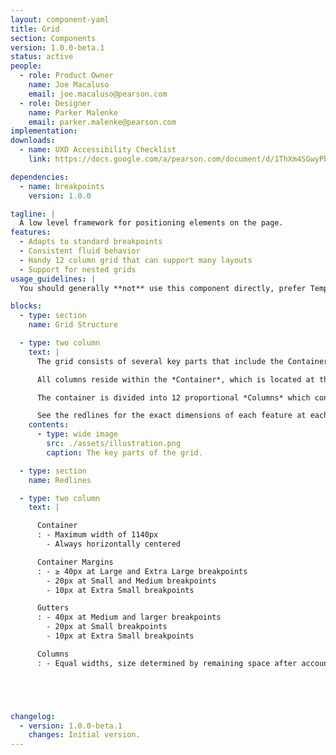 ```yaml
---
layout: component-yaml
title: Grid
section: Components
version: 1.0.0-beta.1
status: active
people:
  - role: Product Owner
    name: Joe Macaluso
    email: joe.macaluso@pearson.com
  - role: Designer
    name: Parker Malenke
    email: parker.malenke@pearson.com
implementation:
downloads:
  - name: UXD Accessibility Checklist
    link: https://docs.google.com/a/pearson.com/document/d/1ThXm4SGwyPb3wtlJGmOWLTRCIWERcLsjtP-jlkGjwAY/edit?usp=sharing

dependencies:
  - name: breakpoints
    version: 1.0.0

tagline: |
  A low level framework for positioning elements on the page.
features:
  - Adapts to standard breakpoints
  - Consistent fluid behavior
  - Handy 12 column grid that can support many layouts
  - Support for nested grids
usage_guidelines: |
  You should generally **not** use this component directly, prefer Templates and Layouts in your designs.

blocks:
  - type: section
    name: Grid Structure

  - type: two column
    text: |
      The grid consists of several key parts that include the Container, Container Margins, Columns, and Gutters.

      All columns reside within the *Container*, which is located at the root level of a page. Depending on the breakpoint, the container will have *Container Margins* of various sizes. The container also has a maximum width property, beyond which only the container margins grow in size.

      The container is divided into 12 proportional *Columns* which contain actual content. These are separated by *Gutters* of a fixed size (which varies based on the breakpoint again).

      See the redlines for the exact dimensions of each feature at each breakpoint.
    contents:
      - type: wide image
        src: ./assets/illustration.png
        caption: The key parts of the grid.

  - type: section
    name: Redlines

  - type: two column
    text: |

      Container
      : - Maximum width of 1140px
        - Always horizontally centered

      Container Margins
      : - ≥ 40px at Large and Extra Large breakpoints
        - 20px at Small and Medium breakpoints
        - 10px at Extra Small breakpoints

      Gutters
      : - 40px at Medium and larger breakpoints
        - 20px at Small breakpoints
        - 10px at Extra Small breakpoints

      Columns
      : - Equal widths, size determined by remaining space after accounting for the container width and gutter size





changelog:
  - version: 1.0.0-beta.1
    changes: Initial version.
---
```

